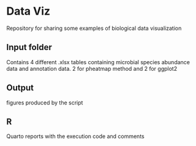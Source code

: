 # Data Viz
Repository for sharing some examples of biological data visualization
## Input folder
Contains 4 different .xlsx tables containing microbial species abundance data and annotation data. 2 for pheatmap method and 2 for ggplot2
## Output
figures produced by the script
## R
Quarto reports with the execution code and comments
